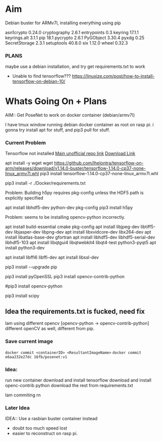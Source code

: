 # Aim
Debian buster for ARMv7l, installing everything using pip


asn1crypto    0.24.0
cryptography  2.6.1
entrypoints   0.3
keyring       17.1.1
keyrings.alt  3.1.1
pip           18.1
pycrypto      2.6.1
PyGObject     3.30.4
pyxdg         0.25
SecretStorage 2.3.1
setuptools    40.8.0
six           1.12.0
wheel         0.32.3

### PLANS
maybe use a debian installation, and try get requirements.txt to work


* Unable to find tensorflow???
https://linuxize.com/post/how-to-install-tensorflow-on-debian-10/



# Whats Going On + Plans
AIM:: Get PoseNet to work on docker container (debian/armv7l)

I have tmux window running debian docker container as root on rasp pi.
i gonna try install apt for stuff, and pip3 pull for stuff.


### Current Problem
Tensorflow not installed 
[Main unofficial repo link](https://github.com/lhelontra/tensorflow-on-arm/releases)
[Download Link](https://github.com/lhelontra/tensorflow-on-arm/releases/download/v1.14.0-buster/tensorflow-1.14.0-cp37-none-linux_armv7l.whl)

apt install -y wget
wget https://github.com/lhelontra/tensorflow-on-arm/releases/download/v1.14.0-buster/tensorflow-1.14.0-cp37-none-linux_armv7l.whl
pip3 install tensorflow-1.14.0-cp37-none-linux_armv7l.whl

pip3 install -r ./Docker/requirements.txt

Problem:
Building h5py requires pkg-config unless the HDF5 path is explicitly specified

apt install libhdf5-dev python-dev pkg-config
pip3 install h5py

Problem:
seems to be installing opencv-python incorrectly.

apt install build-essential cmake pkg-config
apt install libjpeg-dev libtiff5-dev libjasper-dev libpng-dev
apt install libxvidcore-dev libx264-dev
apt install libatlas-base-dev gfortran
apt install libhdf5-dev libhdf5-serial-dev libhdf5-103
apt install libqtgui4 libqtwebkit4 libqt4-test python3-pyqt5
apt install python3-dev

apt install libffi6 libffi-dev 
apt install libssl-dev

pip3 install --upgrade pip

pip3 install pyOpenSSL
pip3 install opencv-contrib-python

#pip3 install opencv-python

pip3 install scipy

## Idea the requirements.txt is fucked, need fix
Iam using different opencv [opencv-python -> opencv-contrib-python]\
different openCV as well, different from pip.


### Save current image
`docker commit <containerID> <ResultantImageName>`
`docker commit e6aa232e27dc 16fb/posenet:v1`

### Idea:
run new container
download and install tensorflow
download and install openc-contrib python
download the rest from requirements.txt

Iam commiting rn


### Later Idea
IDEA:: Use a rasbian buster container instead
- doubt too much speed lost
- easier to reconstruct on rasp pi.

